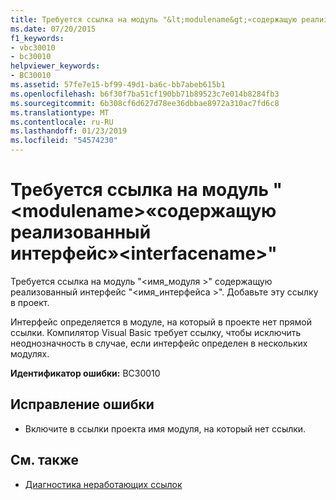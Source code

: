 ```yaml
---
title: Требуется ссылка на модуль "&lt;modulename&gt;«содержащую реализованный интерфейс»&lt;interfacename&gt;"
ms.date: 07/20/2015
f1_keywords:
- vbc30010
- bc30010
helpviewer_keywords:
- BC30010
ms.assetid: 57fe7e15-bf99-49d1-ba6c-bb7abeb615b1
ms.openlocfilehash: b6f30f7ba51cf190bb71b89523c7e014b8284fb3
ms.sourcegitcommit: 6b308cf6d627d78ee36dbbae8972a310ac7fd6c8
ms.translationtype: MT
ms.contentlocale: ru-RU
ms.lasthandoff: 01/23/2019
ms.locfileid: "54574230"
---
```

# <a name="reference-required-to-module-ltmodulenamegt-containing-the-implemented-interface-ltinterfacenamegt"></a>Требуется ссылка на модуль "&lt;modulename&gt;«содержащую реализованный интерфейс»&lt;interfacename&gt;"
Требуется ссылка на модуль "\<имя_модуля >" содержащую реализованный интерфейс "\<имя_интерфейса >". Добавьте эту ссылку в проект.  
  
 Интерфейс определяется в модуле, на который в проекте нет прямой ссылки. Компилятор Visual Basic требует ссылку, чтобы исключить неоднозначность в случае, если интерфейс определен в нескольких модулях.  
  
 **Идентификатор ошибки:** BC30010  
  
## <a name="to-correct-this-error"></a>Исправление ошибки  
  
-   Включите в ссылки проекта имя модуля, на который нет ссылки.  
  
## <a name="see-also"></a>См. также

- [Диагностика неработающих ссылок](/visualstudio/ide/troubleshooting-broken-references)
